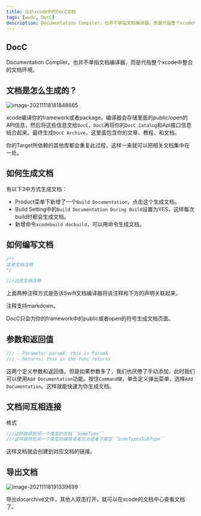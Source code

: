 ```yaml
---
title: 认识xcode中的DocC文档
tags: [wwdc, DocC]
description: Documentation Compiler。也并不单指文档编译器，而是代指整个xcode中整合的文档环境。
---
```

## DocC

Documentation Compiler。也并不单指文档编译器，而是代指整个xcode中整合的文档环境。

## 文档是怎么生成的？

![image-20211118181848665](https://tva1.sinaimg.cn/large/008i3skNgy1gwjh1r23pfj30yq0j0ta2.jpg)

xcode编译你的framework或者package。编译器会存储里面的public/open的API信息，然后将这些信息交给`DocC`，`DocC`再将你的`DocC Catalog`和Api接口信息结合起来。最终生成`DocC Archive`，这里面包含你的文章、教程、和文档。 

你的Target所依赖的其他库都会重复此过程，这样一来就可以把相关文档集中在一处。

## 如何生成文档

有以下3中方式生成文档： 

- Product菜单下新增了一个`Build Documentation`，点击这个生成文档。
- Build Setting中的`Build Documentation During Build`设置为YES，这样每次build时都会生成文档。
- 新增命令`xcodebuild docbuild`，可以用命令生成文档。

## 如何编写文档

```swift
/**
这是文档注释
*/

///这是文档注释
```

上面两种注释方式是告诉Swift文档编译器将该注释和下方的声明关联起来。

注释支持markdown。

DocC只会为你的framework中的public或者open的符号生成文档页面。

## 参数和返回值

```swift
/// - Parameter paramA: this is ParamA
/// - Returns: this is the func returns
```

这两个定义参数和返回值。但是如果参数多了，我们也厌倦了手动添加，此时我们可以使用`Add Documentation`功能。按住`Command键`，单击定义弹出菜单，选择`Add Documentation`。这样就能快速为你生成文档。

## 文档间互相连接

格式

```swift
///这样跳转到另一个类型的文档``SomeType``
///这样跳转到另一个类型的属性或者方法或者子类型``SomeType/SubType``
```

这样文档就会创建到对应文档的链接。

## 导出文档

![image-20211118191339699](https://tva1.sinaimg.cn/large/008i3skNgy1gwjims9i73j30i806a3yn.jpg)

导出docarchive文件，其他人双击打开，就可以在xcode的文档中心查看文档了。